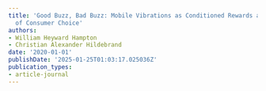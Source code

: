 ```yaml
---
title: 'Good Buzz, Bad Buzz: Mobile Vibrations as Conditioned Rewards and Modifiers
  of Consumer Choice'
authors:
- William Heyward Hampton
- Christian Alexander Hildebrand
date: '2020-01-01'
publishDate: '2025-01-25T01:03:17.025036Z'
publication_types:
- article-journal
---
```

